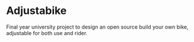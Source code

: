 # Adjustabike
Final year university project to design an open source build your own bike, adjustable for both use and rider.
